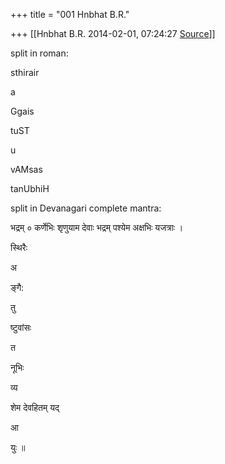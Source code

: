 +++
title = "001 Hnbhat B.R."

+++
[[Hnbhat B.R.	2014-02-01, 07:24:27 [Source](https://groups.google.com/g/samskrita/c/O-ArQvKXvO8)]]



split in roman:

  

sthirair

 a

Ggais

 

tuST

u

vAMsas

 

tanUbhiH



  

split in Devanagari complete mantra:

  

भद्रम् ० कर्णेभिः शृणुयाम देवाः भद्रम् पश्येम अक्षभिः यजत्राः ।



स्थिरैः

 अ



ङ्गै:

 तु





ष्टुवांसः

 त



नूभिः

 व्य



शेम देवहितम् यद्

 आ

युः ॥

  

  

